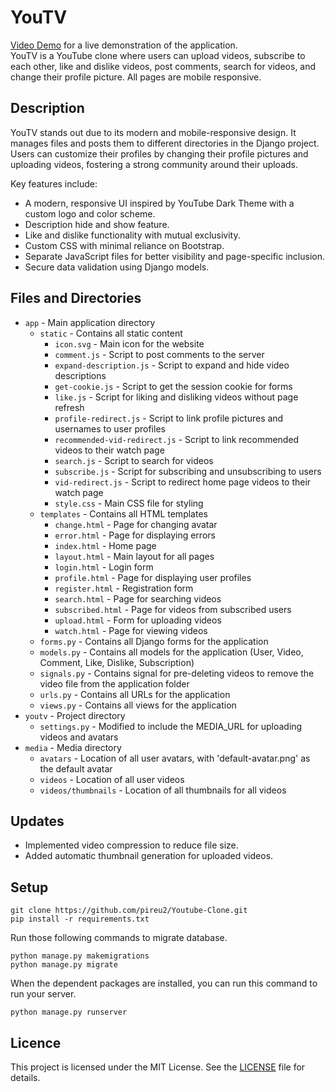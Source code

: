 # YouTV
 [Video Demo](https://youtu.be/G9ITSwskh94) for a live demonstration of the application.
 </br>
YouTV is a YouTube clone where users can upload videos, subscribe to each other, like and dislike videos, post comments, search for videos, and change their profile picture. All pages are mobile responsive.

## Description
YouTV stands out due to its modern and mobile-responsive design. It manages files and posts them to different directories in the Django project. Users can customize their profiles by changing their profile pictures and uploading videos, fostering a strong community around their uploads.

Key features include:
- A modern, responsive UI inspired by YouTube Dark Theme with a custom logo and color scheme.
- Description hide and show feature.
- Like and dislike functionality with mutual exclusivity.
- Custom CSS with minimal reliance on Bootstrap.
- Separate JavaScript files for better visibility and page-specific inclusion.
- Secure data validation using Django models.

## Files and Directories
- `app` - Main application directory
    - `static` - Contains all static content
        - `icon.svg` - Main icon for the website
        - `comment.js` - Script to post comments to the server
        - `expand-description.js` - Script to expand and hide video descriptions
        - `get-cookie.js` - Script to get the session cookie for forms
        - `like.js` - Script for liking and disliking videos without page refresh
        - `profile-redirect.js` - Script to link profile pictures and usernames to user profiles
        - `recommended-vid-redirect.js` - Script to link recommended videos to their watch page
        - `search.js` - Script to search for videos
        - `subscribe.js` - Script for subscribing and unsubscribing to users
        - `vid-redirect.js` - Script to redirect home page videos to their watch page
        - `style.css` - Main CSS file for styling
    - `templates` - Contains all HTML templates
        - `change.html` - Page for changing avatar
        - `error.html` - Page for displaying errors
        - `index.html` - Home page
        - `layout.html` - Main layout for all pages
        - `login.html` - Login form
        - `profile.html` - Page for displaying user profiles
        - `register.html` - Registration form
        - `search.html` - Page for searching videos
        - `subscribed.html` - Page for videos from subscribed users
        - `upload.html` - Form for uploading videos
        - `watch.html` - Page for viewing videos
    - `forms.py` - Contains all Django forms for the application
    - `models.py` - Contains all models for the application (User, Video, Comment, Like, Dislike, Subscription)
    - `signals.py` - Contains signal for pre-deleting videos to remove the video file from the application folder
    - `urls.py` - Contains all URLs for the application
    - `views.py` - Contains all views for the application
- `youtv` - Project directory
    - `settings.py` - Modified to include the MEDIA_URL for uploading videos and avatars
- `media` - Media directory
    - `avatars` - Location of all user avatars, with 'default-avatar.png' as the default avatar
    - `videos` - Location of all user videos
    - `videos/thumbnails` - Location of all thumbnails for all videos

## Updates

- Implemented video compression to reduce file size.
- Added automatic thumbnail generation for uploaded videos.


## Setup

```shell script
git clone https://github.com/pireu2/Youtube-Clone.git
pip install -r requirements.txt
```

Run those following commands to migrate database.

```shell script
python manage.py makemigrations
python manage.py migrate
```

When the dependent packages are installed, you can run this command to run your server.
```shell script
python manage.py runserver
```


## Licence
This project is licensed under the MIT License. See the [LICENSE](LICENSE) file for details. 
